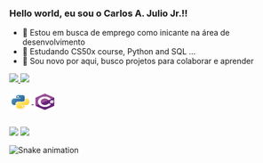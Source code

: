 ### Hello world, eu sou o Carlos A. Julio Jr.!!

- 🔭 Estou em busca de emprego como inicante na área de desenvolvimento
- 🌱 Estudando CS50x course, Python and SQL ...
- 🤔 Sou novo por aqui, busco projetos para colaborar e aprender

<div>
  <a href="https://github.com/cajjunior">
  <img height="180em" src="https://github-readme-stats.vercel.app/api?username=cajjunior&show_icons=true&theme=dracula&include_all_commits=true&count_private=true"/>
  <img height="180em" src="https://github-readme-stats.vercel.app/api/top-langs/?username=cajjunior&layout=compact&langs_count=7&theme=dracula"/>
</div>
  
<div style="display: inline_block"><br>
  <img align="center" alt="Jr-Python" height="30" width="40" src="https://raw.githubusercontent.com/devicons/devicon/master/icons/python/python-original.svg">
  <img align="center" alt="Jr-Csharp" height="30" width="40" src="https://raw.githubusercontent.com/devicons/devicon/master/icons/csharp/csharp-original.svg">
</div>

  ##
  
  <div> 
  <a href = "mailto:junior.du3@gmail.com"><img src="https://img.shields.io/badge/-Gmail-%23333?style=for-the-badge&logo=gmail&logoColor=white" target="_blank"></a>
  <a href="https://www.linkedin.com/in/carlosalbertojuliojunior" target="_blank"><img src="https://img.shields.io/badge/-LinkedIn-%230077B5?style=for-the-badge&logo=linkedin&logoColor=white" target="_blank"></a> 
    
  ![Snake animation](https://github.com/cajjunior/cajjunior/blob/output/github-contribution-grid-snake.svg) 
    
  </div>  
